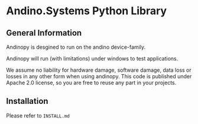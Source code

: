 # Andino.Systems Python Library

## General Information
Andinopy is desgined to run on the andino device-family.


Andinopy will run (with limitations) under windows to test applications.


We assume no liability for hardware damage, software damage, data loss or losses in any other form when using andinopy.
This code is published under Apache 2.0 license, so you are free to reuse any part in your projects.

## Installation
Please refer to `INSTALL.md` 